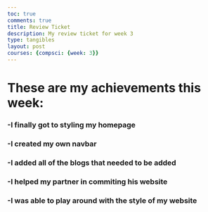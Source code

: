 ```yaml
---
toc: true
comments: true
title: Review Ticket
description: My review ticket for week 3
type: tangibles
layout: post
courses: {compsci: {week: 3}}
---
```


# These are my achievements this week:
### -I finally got to styling my homepage
### -I created my own navbar
### -I added all of the blogs that needed to be added
### -I helped my partner in commiting his website
### -I was able to play around with the style of my website